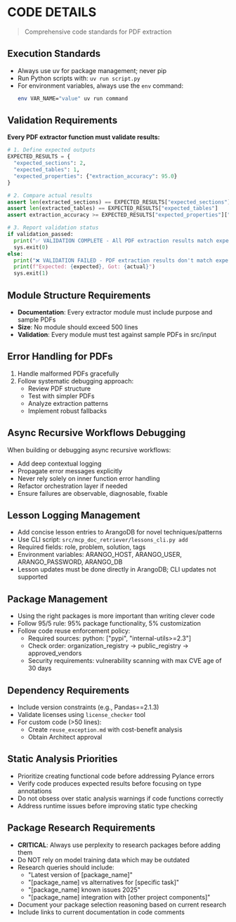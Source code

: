 # CODE DETAILS
> Comprehensive code standards for PDF extraction

## Execution Standards
- Always use uv for package management; never pip
- Run Python scripts with: `uv run script.py`
- For environment variables, always use the `env` command:
  ```sh
  env VAR_NAME="value" uv run command
  ```

## Validation Requirements
**Every PDF extractor function must validate results:**

```python
# 1. Define expected outputs
EXPECTED_RESULTS = {
  "expected_sections": 2,
  "expected_tables": 1,
  "expected_properties": {"extraction_accuracy": 95.0}
}

# 2. Compare actual results
assert len(extracted_sections) == EXPECTED_RESULTS["expected_sections"]
assert len(extracted_tables) == EXPECTED_RESULTS["expected_tables"]
assert extraction_accuracy >= EXPECTED_RESULTS["expected_properties"]["extraction_accuracy"]

# 3. Report validation status
if validation_passed:
  print("✅ VALIDATION COMPLETE - All PDF extraction results match expected values")
  sys.exit(0)
else:
  print("❌ VALIDATION FAILED - PDF extraction results don't match expected values") 
  print(f"Expected: {expected}, Got: {actual}")
  sys.exit(1)
```

## Module Structure Requirements
- **Documentation**: Every extractor module must include purpose and sample PDFs
- **Size**: No module should exceed 500 lines
- **Validation**: Every module must test against sample PDFs in src/input

## Error Handling for PDFs
1. Handle malformed PDFs gracefully
2. Follow systematic debugging approach:
   - Review PDF structure
   - Test with simpler PDFs
   - Analyze extraction patterns
   - Implement robust fallbacks

## Async Recursive Workflows Debugging
When building or debugging async recursive workflows:
- Add deep contextual logging
- Propagate error messages explicitly
- Never rely solely on inner function error handling
- Refactor orchestration layer if needed
- Ensure failures are observable, diagnosable, fixable

## Lesson Logging Management
- Add concise lesson entries to ArangoDB for novel techniques/patterns
- Use CLI script: `src/mcp_doc_retriever/lessons_cli.py add`
- Required fields: role, problem, solution, tags
- Environment variables: ARANGO_HOST, ARANGO_USER, ARANGO_PASSWORD, ARANGO_DB
- Lesson updates must be done directly in ArangoDB; CLI updates not supported

## Package Management
- Using the right packages is more important than writing clever code
- Follow 95/5 rule: 95% package functionality, 5% customization
- Follow code reuse enforcement policy:
  - Required sources: python: ["pypi", "internal-utils>=2.3"]
  - Check order: organization_registry → public_registry → approved_vendors
  - Security requirements: vulnerability scanning with max CVE age of 30 days

## Dependency Requirements
- Include version constraints (e.g., Pandas==2.1.3)
- Validate licenses using `license_checker` tool
- For custom code (>50 lines):
  - Create `reuse_exception.md` with cost-benefit analysis
  - Obtain Architect approval

## Static Analysis Priorities
- Prioritize creating functional code before addressing Pylance errors
- Verify code produces expected results before focusing on type annotations
- Do not obsess over static analysis warnings if code functions correctly
- Address runtime issues before improving static type checking

## Package Research Requirements
- **CRITICAL**: Always use perplexity to research packages before adding them
- Do NOT rely on model training data which may be outdated
- Research queries should include:
  - "Latest version of [package_name]"
  - "[package_name] vs alternatives for [specific task]"
  - "[package_name] known issues 2025"
  - "[package_name] integration with [other project components]"
- Document your package selection reasoning based on current research
- Include links to current documentation in code comments
